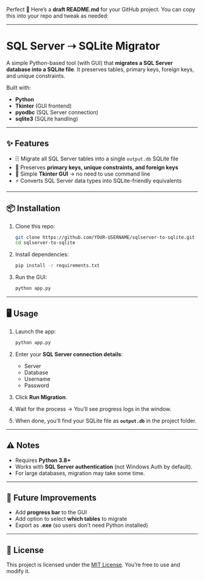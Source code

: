 Perfect 🚀 Here’s a **draft README.md** for your GitHub project. You can copy this into your repo and tweak as needed:

---

# SQL Server ➝ SQLite Migrator

A simple Python-based tool (with GUI) that **migrates a SQL Server database into a SQLite file**.
It preserves tables, primary keys, foreign keys, and unique constraints.

Built with:

* **Python**
* **Tkinter** (GUI frontend)
* **pyodbc** (SQL Server connection)
* **sqlite3** (SQLite handling)

---

## ✨ Features

* 🗄️ Migrate all SQL Server tables into a single `output.db` SQLite file
* 🔑 Preserves **primary keys, unique constraints, and foreign keys**
* 🎨 Simple **Tkinter GUI** → no need to use command line
* ⚡ Converts SQL Server data types into SQLite-friendly equivalents

---

## 📦 Installation

1. Clone this repo:

   ```bash
   git clone https://github.com/YOUR-USERNAME/sqlserver-to-sqlite.git
   cd sqlserver-to-sqlite
   ```

2. Install dependencies:

   ```bash
   pip install -r requirements.txt
   ```

3. Run the GUI:

   ```bash
   python app.py
   ```

---

## 🖥️ Usage

1. Launch the app:

   ```bash
   python app.py
   ```

2. Enter your **SQL Server connection details**:

   * Server
   * Database
   * Username
   * Password

3. Click **Run Migration**.

4. Wait for the process → You’ll see progress logs in the window.

5. When done, you’ll find your SQLite file as **`output.db`** in the project folder.

---

## ⚠️ Notes

* Requires **Python 3.8+**
* Works with **SQL Server authentication** (not Windows Auth by default).
* For large databases, migration may take some time.

---

## 🚀 Future Improvements

* Add **progress bar** to the GUI
* Add option to select **which tables** to migrate
* Export as **.exe** (so users don’t need Python installed)

---

## 📜 License

This project is licensed under the [MIT License](LICENSE).
You’re free to use and modify it.